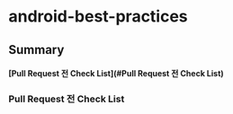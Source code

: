 # android-best-practices


## Summary

#### [Pull Request 전 Check List](#Pull Request 전 Check List)


### Pull Request 전 Check List


